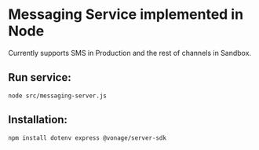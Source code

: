# Messaging Service implemented in Node

Currently supports SMS in Production and the rest of channels in Sandbox.

## Run service:
    node src/messaging-server.js

## Installation:
    npm install dotenv express @vonage/server-sdk